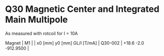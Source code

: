 Q30 Magnetic Center and Integrated Main Multipole
=================================================

As measured with rotcoil for I =  10A

Magnet  |             M1               |
        | x0 [mm]  y0 [mm] GL/I [T/mA] |
Q30-002 |   +18.6     -2.0  -912.9500  |
